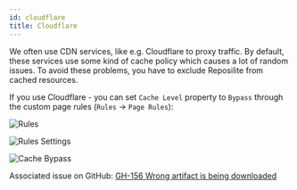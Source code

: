 ```yaml
---
id: cloudflare
title: Cloudflare
---
```


We often use CDN services, like e.g. Cloudflare to proxy traffic. 
By default, these services use some kind of cache policy which causes a lot of random issues.
To avoid these problems, you have to exclude Reposilite from cached resources.


If you use Cloudflare - you can set `Cache Level` property to `Bypass` through the custom page rules (`Rules` -> `Page Rules`):

![Rules](/images/guides/cloudflare-cache-bypass-rules.png)

![Rules Settings](/images/guides/cloudflare-cache-bypass-rules-settings.png)

![Cache Bypass](/images/guides/cloudflare-cache-bypass.png)

Associated issue on GitHub: [GH-156 Wrong artifact is being downloaded](https://github.com/dzikoysk/reposilite/issues/156)

